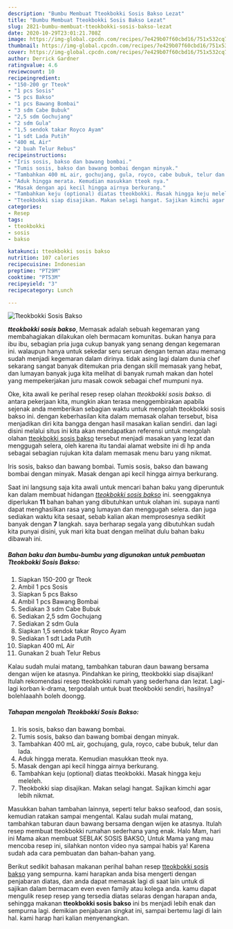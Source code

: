 ```yaml
---
description: "Bumbu Membuat Tteokbokki Sosis Bakso Lezat"
title: "Bumbu Membuat Tteokbokki Sosis Bakso Lezat"
slug: 2821-bumbu-membuat-tteokbokki-sosis-bakso-lezat
date: 2020-10-29T23:01:21.708Z
image: https://img-global.cpcdn.com/recipes/7e429b07f60cbd16/751x532cq70/tteokbokki-sosis-bakso-foto-resep-utama.jpg
thumbnail: https://img-global.cpcdn.com/recipes/7e429b07f60cbd16/751x532cq70/tteokbokki-sosis-bakso-foto-resep-utama.jpg
cover: https://img-global.cpcdn.com/recipes/7e429b07f60cbd16/751x532cq70/tteokbokki-sosis-bakso-foto-resep-utama.jpg
author: Derrick Gardner
ratingvalue: 4.6
reviewcount: 10
recipeingredient:
- "150-200 gr Tteok"
- "1 pcs Sosis"
- "5 pcs Bakso"
- "1 pcs Bawang Bombai"
- "3 sdm Cabe Bubuk"
- "2,5 sdm Gochujang"
- "2 sdm Gula"
- "1,5 sendok takar Royco Ayam"
- "1 sdt Lada Putih"
- "400 mL Air"
- "2 buah Telur Rebus"
recipeinstructions:
- "Iris sosis, bakso dan bawang bombai."
- "Tumis sosis, bakso dan bawang bombai dengan minyak."
- "Tambahkan 400 mL air, gochujang, gula, royco, cabe bubuk, telur dan lada."
- "Aduk hingga merata. Kemudian masukkan tteok nya."
- "Masak dengan api kecil hingga airnya berkurang."
- "Tambahkan keju (optional) diatas tteokbokki. Masak hingga keju meleleh."
- "Tteokbokki siap disajikan. Makan selagi hangat. Sajikan kimchi agar lebih nikmat."
categories:
- Resep
tags:
- tteokbokki
- sosis
- bakso

katakunci: tteokbokki sosis bakso 
nutrition: 107 calories
recipecuisine: Indonesian
preptime: "PT29M"
cooktime: "PT53M"
recipeyield: "3"
recipecategory: Lunch

---
```



![Tteokbokki Sosis Bakso](https://img-global.cpcdn.com/recipes/7e429b07f60cbd16/751x532cq70/tteokbokki-sosis-bakso-foto-resep-utama.jpg)

<b><i>tteokbokki sosis bakso</i></b>, Memasak adalah sebuah kegemaran yang membahagiakan dilakukan oleh bermacam komunitas. bukan hanya para ibu ibu, sebagian pria juga cukup banyak yang senang dengan kegemaran ini. walaupun hanya untuk sekedar seru seruan dengan teman atau memang sudah menjadi kegemaran dalam dirinya. tidak asing lagi dalam dunia chef sekarang sangat banyak ditemukan pria dengan skill memasak yang hebat, dan lumayan banyak juga kita melihat di banyak rumah makan dan hotel yang mempekerjakan juru masak cowok sebagai chef mumpuni nya.

Oke, kita awali ke perihal resep resep olahan <i>tteokbokki sosis bakso</i>. di antara pekerjaan kita, mungkin akan terasa menggembirakan apabila sejenak anda memberikan sebagian waktu untuk mengolah tteokbokki sosis bakso ini. dengan keberhasilan kita dalam memasak olahan tersebut, bisa menjadikan diri kita bangga dengan hasil masakan kalian sendiri. dan lagi disini melalui situs ini kita akan mendapatkan referensi untuk mengolah olahan <u>tteokbokki sosis bakso</u> tersebut menjadi masakan yang lezat dan menggugah selera, oleh karena itu tandai alamat website ini di hp anda sebagai sebagian rujukan kita dalam memasak menu baru yang nikmat.

Iris sosis, bakso dan bawang bombai. Tumis sosis, bakso dan bawang bombai dengan minyak. Masak dengan api kecil hingga airnya berkurang.


Saat ini langsung saja kita awali untuk mencari bahan baku yang diperuntuk kan dalam membuat hidangan <u><i>tteokbokki sosis bakso</i></u> ini. seenggaknya diperlukan <b>11</b> bahan bahan yang dibutuhkan untuk olahan ini. supaya nanti dapat menghasilkan rasa yang lumayan dan menggugah selera. dan juga sediakan waktu kita sesaat, sebab kalian akan memprosesnya sedikit banyak dengan <b>7</b> langkah. saya berharap segala yang dibutuhkan sudah kita punyai disini, yuk mari kita buat dengan melihat dulu bahan baku dibawah ini.

<!--inarticleads1-->

##### Bahan baku dan bumbu-bumbu yang digunakan untuk pembuatan Tteokbokki Sosis Bakso:

1. Siapkan 150-200 gr Tteok
1. Ambil 1 pcs Sosis
1. Siapkan 5 pcs Bakso
1. Ambil 1 pcs Bawang Bombai
1. Sediakan 3 sdm Cabe Bubuk
1. Sediakan 2,5 sdm Gochujang
1. Sediakan 2 sdm Gula
1. Siapkan 1,5 sendok takar Royco Ayam
1. Sediakan 1 sdt Lada Putih
1. Siapkan 400 mL Air
1. Gunakan 2 buah Telur Rebus


Kalau sudah mulai matang, tambahkan taburan daun bawang bersama dengan wijen ke atasnya. Pindahkan ke piring, tteokbokki siap disajikan! Itulah rekomendasi resep tteokbokki rumah yang sederhana dan lezat. Lagi-lagi korban k-drama, tergodalah untuk buat tteokbokki sendiri, hasilnya? bolehlaaahh boleh doongg. 

<!--inarticleads2-->

##### Tahapan mengolah Tteokbokki Sosis Bakso:

1. Iris sosis, bakso dan bawang bombai.
1. Tumis sosis, bakso dan bawang bombai dengan minyak.
1. Tambahkan 400 mL air, gochujang, gula, royco, cabe bubuk, telur dan lada.
1. Aduk hingga merata. Kemudian masukkan tteok nya.
1. Masak dengan api kecil hingga airnya berkurang.
1. Tambahkan keju (optional) diatas tteokbokki. Masak hingga keju meleleh.
1. Tteokbokki siap disajikan. Makan selagi hangat. Sajikan kimchi agar lebih nikmat.


Masukkan bahan tambahan lainnya, seperti telur bakso seafood, dan sosis, kemudian ratakan sampai mengental. Kalau sudah mulai matang, tambahkan taburan daun bawang bersama dengan wijen ke atasnya. Itulah resep membuat tteokbokki rumahan sederhana yang enak. Halo Mam, hari ini Mama akan membuat SEBLAK SOSIS BAKSO, Untuk Mama yang mau mencoba resep ini, silahkan nonton video nya sampai habis ya! Karena sudah ada cara pembuatan dan bahan-bahan yang. 

Berikut sedikit bahasan makanan perihal bahan resep <u>tteokbokki sosis bakso</u> yang sempurna. kami harapkan anda bisa mengerti dengan penjabaran diatas, dan anda dapat memasak lagi di saat lain untuk di sajikan dalam bermacam even even family atau kolega anda. kamu dapat mengulik resep resep yang tersedia diatas selaras dengan harapan anda, sehingga makanan <b>tteokbokki sosis bakso</b> ini bs menjadi lebih enak dan sempurna lagi. demikian penjabaran singkat ini, sampai bertemu lagi di lain hal. kami harap hari kalian menyenangkan.
